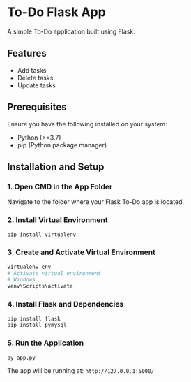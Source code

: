 # To-Do Flask App

A simple To-Do application built using Flask.

## Features

- Add tasks
- Delete tasks
- Update tasks

## Prerequisites

Ensure you have the following installed on your system:

- Python (>=3.7)
- pip (Python package manager)

## Installation and Setup

### 1. Open CMD in the App Folder

Navigate to the folder where your Flask To-Do app is located.

### 2. Install Virtual Environment

```sh
pip install virtualenv
```

### 3. Create and Activate Virtual Environment

```sh
virtualenv env
# Activate virtual environment
# Windows
venv\Scripts\activate

```

### 4. Install Flask and Dependencies

```sh
pip install flask 
pip install pymysql
```

### 5. Run the Application

```sh
py app.py
```

The app will be running at: `http://127.0.0.1:5000/`

##

